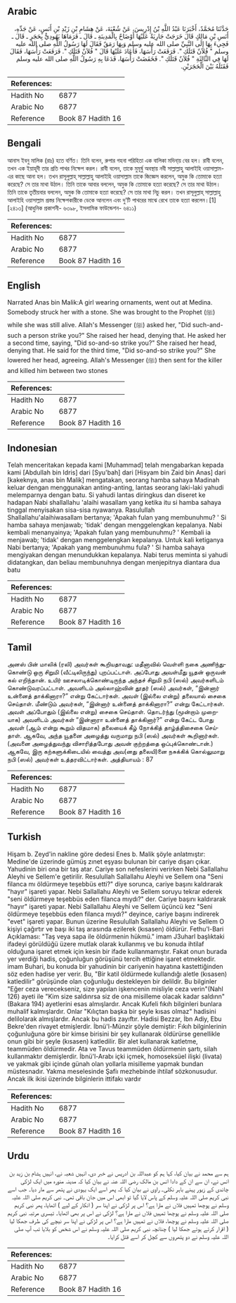 ## Arabic


<div dir="rtl" lang="ar" style={{fontSize:'larger',backgroundColor:'#f8f9fa',padding:20}}>
حَدَّثَنَا مُحَمَّدٌ، أَخْبَرَنَا عَبْدُ اللَّهِ بْنُ إِدْرِيسَ، عَنْ شُعْبَةَ، عَنْ هِشَامِ بْنِ زَيْدِ بْنِ أَنَسٍ، عَنْ جَدِّهِ، أَنَسِ بْنِ مَالِكٍ قَالَ خَرَجَتْ جَارِيَةٌ عَلَيْهَا أَوْضَاحٌ بِالْمَدِينَةِ ـ قَالَ ـ فَرَمَاهَا يَهُودِيٌّ بِحَجَرٍ ـ قَالَ ـ فَجِيءَ بِهَا إِلَى النَّبِيِّ صلى الله عليه وسلم وَبِهَا رَمَقٌ فَقَالَ لَهَا رَسُولُ اللَّهِ صلى الله عليه وسلم ‏"‏ فُلاَنٌ قَتَلَكِ ‏"‏‏.‏ فَرَفَعَتْ رَأْسَهَا، فَأَعَادَ عَلَيْهَا قَالَ ‏"‏ فُلاَنٌ قَتَلَكِ ‏"‏‏.‏ فَرَفَعَتْ رَأْسَهَا، فَقَالَ لَهَا فِي الثَّالِثَةِ ‏"‏ فُلاَنٌ قَتَلَكِ ‏"‏‏.‏ فَخَفَضَتْ رَأْسَهَا، فَدَعَا بِهِ رَسُولُ اللَّهِ صلى الله عليه وسلم فَقَتَلَهُ بَيْنَ الْحَجَرَيْنِ‏.‏
</div>
<div style={{backgroundColor:'#f8f9fa',padding:20, marginBottom: 10}}><table> <thead> <tr> <th>References:</th> <th></th> </tr> </thead> <tbody><tr><td>Hadith No</td><td>6877</td></tr><tr><td>Arabic No</td><td>6877</td></tr><tr><td>Reference</td><td>Book 87 Hadith 16</td></tr></tbody></table></div>

## Bengali


<div dir="ltr" lang="bn" style={{fontSize:'larger',backgroundColor:'#f8f9fa',padding:20}}>
আনাস ইবনু মালিক (রাঃ) হতে বর্ণিত। তিনি বলেন, রুপার গহনা পরিহিতা এক বালিকা মদিনা্য় বের হল। রাবী বলেন, তখন এক ইয়াহূদী তার প্রতি পাথর নিক্ষেপ করল। রাবী বলেন, তাকে মুমূর্ষু অবস্থায় নবী সাল্লাল্লাহু আলাইহি ওয়াসাল্লাম-এর কাছে আনা হল। তখন রাসূলুল্লাহ্ সাল্লাল্লাহু আলাইহি ওয়াসাল্লাম তাকে জিজ্ঞেস করলেন, অমুক কি তোমাকে হত্যা করেছে? সে তার মাথা উঠাল। তিনি তাকে আবার বললেন, অমুক কি তোমাকে হত্যা করেছে? সে তার মাথা উঠাল। তিনি তাকে তৃতীয়বার বললেন, অমুক কি তোমাকে হত্যা করেছে? সে তার মাথা নিচু করল। তখন রাসূলুল্লাহ্ সাল্লাল্লাহু আলাইহি ওয়াসাল্লাম প্রস্তর নিক্ষেপকারীকে ডেকে আনলেন এবং দু’টি পাথরের মাঝে রেখে তাকে হত্যা করলেন।[1] [২৪১৩] (আধুনিক প্রকাশনী- ৬৩৯৮, ইসলামিক ফাউন্ডেশন- ৬৪১১)
</div>
<div style={{backgroundColor:'#f8f9fa',padding:20, marginBottom: 10}}><table> <thead> <tr> <th>References:</th> <th></th> </tr> </thead> <tbody><tr><td>Hadith No</td><td>6877</td></tr><tr><td>Arabic No</td><td>6877</td></tr><tr><td>Reference</td><td>Book 87 Hadith 16</td></tr></tbody></table></div>

## English


<div dir="ltr" lang="en" style={{fontSize:'larger',backgroundColor:'#f8f9fa',padding:20}}>
Narrated Anas bin Malik:A girl wearing ornaments, went out at Medina. Somebody struck her with a stone. She was brought to the Prophet (ﷺ) while she was still alive. Allah's Messenger (ﷺ) asked her, "Did such-and-such a person strike you?" She raised her head, denying that. He asked her a second time, saying, "Did so-and-so strike you?" She raised her head, denying that. He said for the third time, "Did so-and-so strike you?" She lowered her head, agreeing. Allah's Messenger (ﷺ) then sent for the killer and killed him between two stones
</div>
<div style={{backgroundColor:'#f8f9fa',padding:20, marginBottom: 10}}><table> <thead> <tr> <th>References:</th> <th></th> </tr> </thead> <tbody><tr><td>Hadith No</td><td>6877</td></tr><tr><td>Arabic No</td><td>6877</td></tr><tr><td>Reference</td><td>Book 87 Hadith 16</td></tr></tbody></table></div>

## Indonesian


<div dir="ltr" lang="id" style={{fontSize:'larger',backgroundColor:'#f8f9fa',padding:20}}>
Telah menceritakan kepada kami [Muhammad] telah mengabarkan kepada kami [Abdullah bin Idris] dari [Syu'bah] dari [Hisyam bin Zaid bin Anas] dari [kakeknya, anas bin Malik] mengatakan, seorang hamba sahaya Madinah keluar dengan menggunakan anting-anting, lantas seorang laki-laki yahudi melemparnya dengan batu. Si yahudi lantas diringkus dan diseret ke hadapan Nabi shallallahu 'alaihi wasallam yang ketika itu si hamba sahaya tinggal menyisakan sisa-sisa nyawanya. Rasulullah Shallallahu'alaihiwasallam bertanya; 'Apakah fulan yang membunuhmu? ' Si hamba sahaya menjawab; 'tidak' dengan menggelengkan kepalanya. Nabi kembali menanyainya; 'Apakah fulan yang membunuhmu? ' Kembali ia menjawab; 'tidak' dengan menggelengkan kepalanya. Untuk kali ketiganya Nabi bertanya; 'Apakah yang membunuhmu fula? ' Si hamba sahaya mengiyakan dengan menundukkan kepalanya. Nabi terus meminta si yahudi didatangkan, dan beliau membunuhnya dengan menjepitnya diantara dua batu
</div>
<div style={{backgroundColor:'#f8f9fa',padding:20, marginBottom: 10}}><table> <thead> <tr> <th>References:</th> <th></th> </tr> </thead> <tbody><tr><td>Hadith No</td><td>6877</td></tr><tr><td>Arabic No</td><td>6877</td></tr><tr><td>Reference</td><td>Book 87 Hadith 16</td></tr></tbody></table></div>

## Tamil


<div dir="ltr" lang="ta" style={{fontSize:'larger',backgroundColor:'#f8f9fa',padding:20}}>
அனஸ் பின் மாலிக் (ரலி) அவர்கள் கூறியதாவது: மதீனாவில் வெள்ளி நகை அணிந்துகொண்டு ஒரு சிறுமி (வீட்டிலிருந்து) புறப்பட்டாள். அப்போது அவள்மீது யூதன் ஒருவன் கல் எறிந்தான். உயிர் ஊசலாடிக்கொண்டிருந்த அந்தச் சிறுமி நபி (ஸல்) அவர்களிடம் கொண்டுவரப்பட்டாள். அவளிடம் அல்லாஹ்வின் தூதர் (ஸல்) அவர்கள், “இன்னார் உன்னைத் தாக்கினாரா?” என்று கேட்டார்கள். அவள் (இல்லை என்று) தலையால் சைகை செய்தாள். மீண்டும் அவர்கள், “இன்னார் உன்னைத் தாக்கினாரா?” என்று கேட்டார்கள். அவள் அப்போதும் (இல்லை என்று) சைகை செய்தாள். தொடர்ந்து (மூன்றாம் முறையாக) அவளிடம் அவர்கள் “இன்னாரா உன்னைத் தாக்கினார்?” என்று கேட்ட போது அவள் (ஆம் என்று கூறும் விதமாக) தலையைக் கீழ் நோக்கித் தாழ்த்திசைகை செய்தாள். ஆகவே, அந்த யூதனை அழைத்து வருமாறு நபி (ஸல்) அவர்கள் கூறினார்கள். (அவனை அழைத்துவந்து விசாரித்தபோது அவன் குற்றத்தை ஒப்புக்கொண்டான்.) ஆகவே, இரு கற்களுக்கிடையில் வைத்து அவ(னது தலையி)னை நசுக்கிக் கொல்லுமாறு நபி (ஸல்) அவர்கள் உத்தரவிட்டார்கள். அத்தியாயம் : 87
</div>
<div style={{backgroundColor:'#f8f9fa',padding:20, marginBottom: 10}}><table> <thead> <tr> <th>References:</th> <th></th> </tr> </thead> <tbody><tr><td>Hadith No</td><td>6877</td></tr><tr><td>Arabic No</td><td>6877</td></tr><tr><td>Reference</td><td>Book 87 Hadith 16</td></tr></tbody></table></div>

## Turkish


<div dir="ltr" lang="tr" style={{fontSize:'larger',backgroundColor:'#f8f9fa',padding:20}}>
Hişam b. Zeyd'in nakline göre dedesi Enes b. Malik şöyle anlatmıştır: Medine'de üzerinde gümüş zınet eşyası bulunan bir cariye dışarı çıkar. Yahudinin biri ona bir taş atar. Cariye son nefeslerini verirken Nebi Sallallahu Aleyhi ve Sellem'e getirilir. Resulullah Sallallahu Aleyhi ve Sellem ona "Seni filanca mı öldürmeye teşebbüs etti?" diye sorunca, cariye başını kaldırarak "hayır" işareti yapar. Nebi Sallallahu Aleyhi ve Sellem soruyu tekrar ederek "seni öldürmeye teşebbüs eden filanca mıydı?" der. Cariye başını kaldırarak "hayır" işareti yapar. Nebi Sallallahu Aleyhi ve Sellem üçüncü kez "Seni öldürmeye teşebbüs eden filanca mıydı?" deyince, cariye başını indirerek "evet" işareti yapar. Bunun üzerine Resulullah Sallallahu Aleyhi ve Sellem O kişiyi çağırtır ve başı iki taş arasında ezilerek (kısasen) öldürür. Fethu'l-Bari Açıklaması: "Taş veya sapa ile öldürmenin hükmü." imam J3uharl başlıktaki ifadeyi görüldüğü üzere mutlak olarak kullanmış ve bu konuda ihtilaf olduğuna işaret etmek için kesin bir ifade kullanmamıştır. Fakat onun burada yer verdiği hadis, çoğunluğun görüşünü tercih ettiğine işaret etmektedir. imam Buhari, bu konuda bir yahudinin bir cariyenin hayatına kastettiğinden söz eden hadise yer verir. Bu, "Bir katil öldürmede kullandığı aletle (kısasen) katledilir" görüşünde olan çoğunluğu destekleyen bir delildir. Bu bilginler "Eğer ceza verecekseniz, size yapılan işkencenin misliyle ceza verin"(Nahl 126) ayeti ile "Kim size saldınrsa siz de ona misilleme olacak kadar saldınn"(Bakara 194) ayetlerini esas almışlardır. Ancak Kufeli fıkıh bilginleri bunlara muhalif kalmışlardır. Onlar "Kılıçtan başka bir şeyle kısas olmaz" hadisini delilolarak almışlardır. Ancak bu hadis zayıftır. Hadisi Bezzar, İbn Adiy, Ebu Bekre'den rivayet etmişlerdir. İbnü'l-Münzir şöyle demiştir: Fıkıh bilginlerinin çoğunluğuna göre bir kimse birisini bir şey kullanarak öldürürse genellikle onun gibi bir şeyle (kısasen) katledilir. Bir alet kullanarak katletme, teammüden öldürmedir. Ata ve Tavus teammüden öldürmenin şartı, silah kullanmaktır demişlerdir. İbnü'l-Arabı içki içmek, homoseksüel ilişki (livata) ve yakmak gibi içinde günah olan yollarla misilleme yapmak bundan müstesnadır. Yakma meselesinde Şafiı mezhebinde ihtilaf sözkonusudur. Ancak ilk ikisi üzerinde bilginlerin ittifakı vardır
</div>
<div style={{backgroundColor:'#f8f9fa',padding:20, marginBottom: 10}}><table> <thead> <tr> <th>References:</th> <th></th> </tr> </thead> <tbody><tr><td>Hadith No</td><td>6877</td></tr><tr><td>Arabic No</td><td>6877</td></tr><tr><td>Reference</td><td>Book 87 Hadith 16</td></tr></tbody></table></div>

## Urdu


<div dir="rtl" lang="ur" style={{fontSize:'larger',backgroundColor:'#f8f9fa',padding:20}}>
ہم سے محمد نے بیان کیا، کہا ہم کو عبداللہ بن ادریس نے خبر دی، انہیں شعبہ نے، انہیں ہشام بن زید بن انس نے، ان سے ان کے دادا انس بن مالک رضی اللہ عنہ نے بیان کیا کہ مدینہ منورہ میں ایک لڑکی چاندی کے زیور پہنے باہر نکلی۔ راوی نے بیان کیا کہ پھر اسے ایک یہودی نے پتھر سے مار دیا۔ جب اسے نبی کریم صلی اللہ علیہ وسلم کے پاس لایا گیا تو ابھی اس میں جان باقی تھی۔ نبی کریم صلی اللہ علیہ وسلم نے پوچھا تمہیں فلاں نے مارا ہے؟ اس پر لڑکی نے اپنا سر ( انکار کے لیے ) اٹھایا، پھر نبی کریم صلی اللہ علیہ وسلم نے پوچھا تمہیں فلاں نے مارا ہے؟ لڑکی نے اس پر بھی اٹھایا۔ تیسری مرتبہ نبی کریم صلی اللہ علیہ وسلم نے پوچھا، فلاں نے تمہیں مارا ہے؟ اس پر لڑکی نے اپنا سر نیچے کی طرف جھکا لیا ( اقرار کرتے ہوئے جھکا لیا ) چنانچہ نبی کریم صلی اللہ علیہ وسلم نے اس شخص کو بلایا تب آپ صلی اللہ علیہ وسلم نے دو پتھروں سے کچل کر اسے قتل کرایا۔
</div>
<div style={{backgroundColor:'#f8f9fa',padding:20, marginBottom: 10}}><table> <thead> <tr> <th>References:</th> <th></th> </tr> </thead> <tbody><tr><td>Hadith No</td><td>6877</td></tr><tr><td>Arabic No</td><td>6877</td></tr><tr><td>Reference</td><td>Book 87 Hadith 16</td></tr></tbody></table></div>